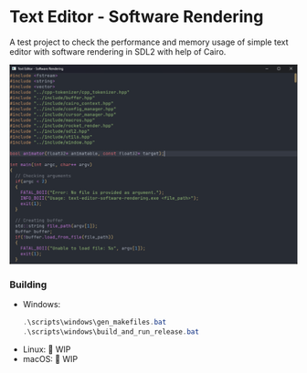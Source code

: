 # Text Editor - Software Rendering
A test project to check the performance and memory usage of simple text editor with software rendering in SDL2 with help of Cairo.

![editor screenshot](./screenshots/editor_syntax_highlighting.png)

### Building
- Windows:
  ```powershell
  .\scripts\windows\gen_makefiles.bat
  .\scripts\windows\build_and_run_release.bat
  ```
- Linux:
  🚧 WIP
- macOS:
  🚧 WIP
